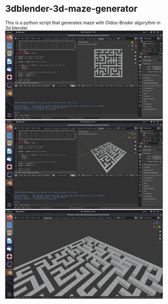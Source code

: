 # 3dblender-3d-maze-generator
This is a python script that generates maze with Oldos-Broder algorythm in 3d blender. 
![1](/screenshots/1.png)
![2](/screenshots/2.png)
![3](/screenshots/3.png)
